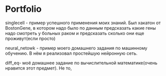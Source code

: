 # Portfolio


singlecell - пример успешного применения моих знаний. Был хакатон от BostonGene, в котором надо было по данным предсказать какие гены надо смотреть у больных раком и предсказать сколько они еще проживут(если просто)

neural_netowk - пример моего домашнего задания по машинному обучению. В нём я реализовал простейшую нейронную сеть.

diff_eq- моё домашнее задание по вычислительной математике(очень нравится этот предмет). Не то, 
